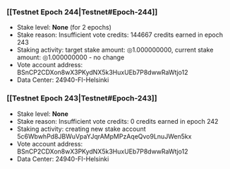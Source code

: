 ### [[Testnet Epoch 244|Testnet#Epoch-244]]
* Stake level: **None** (for 2 epochs)
* Stake reason: Insufficient vote credits: 144667 credits earned in epoch 243
* Staking activity: target stake amount: ◎1.000000000, current stake amount: ◎1.000000000 - no change
* Vote account address: BSnCP2CDXon8wX3PKydNX5k3HuxUEb7P8dwwRaWtjo12
* Data Center: 24940-FI-Helsinki
### [[Testnet Epoch 243|Testnet#Epoch-243]]
* Stake level: **None**
* Stake reason: Insufficient vote credits: 0 credits earned in epoch 242
* Staking activity: creating new stake account 5c6WbwhPd8JBWuVpaYJqrAMpMPzAqeQvo9LnuJWen5kx
* Vote account address: BSnCP2CDXon8wX3PKydNX5k3HuxUEb7P8dwwRaWtjo12
* Data Center: 24940-FI-Helsinki